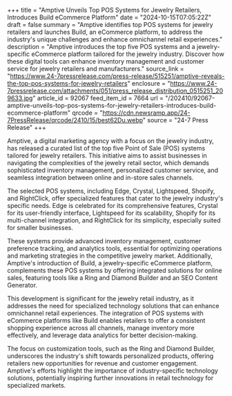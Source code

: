 +++
title = "Amptive Unveils Top POS Systems for Jewelry Retailers, Introduces Build eCommerce Platform"
date = "2024-10-15T07:05:22Z"
draft = false
summary = "Amptive identifies top POS systems for jewelry retailers and launches Build, an eCommerce platform, to address the industry's unique challenges and enhance omnichannel retail experiences."
description = "Amptive introduces the top five POS systems and a jewelry-specific eCommerce platform tailored for the jewelry industry. Discover how these digital tools can enhance inventory management and customer service for jewelry retailers and manufacturers."
source_link = "https://www.24-7pressrelease.com/press-release/515251/amptive-reveals-the-top-pos-systems-for-jewelry-retailers"
enclosure = "https://www.24-7pressrelease.com/attachments/051/press_release_distribution_0515251_209633.jpg"
article_id = 92067
feed_item_id = 7664
url = "/202410/92067-amptive-unveils-top-pos-systems-for-jewelry-retailers-introduces-build-ecommerce-platform"
qrcode = "https://cdn.newsramp.app/24-7PressRelease/qrcode/2410/15/best62Du.webp"
source = "24-7 Press Release"
+++

<p>Amptive, a digital marketing agency with a focus on the jewelry industry, has released a curated list of the top five Point of Sale (POS) systems tailored for jewelry retailers. This initiative aims to assist businesses in navigating the complexities of the jewelry retail sector, which demands sophisticated inventory management, personalized customer service, and seamless integration between online and in-store sales channels.</p><p>The selected POS systems, including Edge, Crystal, Lightspeed, Shopify, and RightClick, offer specialized features that cater to the jewelry industry's specific needs. Edge is celebrated for its comprehensive features, Crystal for its user-friendly interface, Lightspeed for its scalability, Shopify for its multi-channel integration, and RightClick for its simplicity, especially suited for smaller businesses.</p><p>These systems provide advanced inventory management, customer preference tracking, and analytics tools, essential for optimizing operations and marketing strategies in the competitive jewelry market. Additionally, Amptive's introduction of Build, a jewelry-specific eCommerce platform, complements these POS systems by offering integrated solutions for online sales, featuring tools like a Ring and Diamond Builder and an SEO Content Generator.</p><p>This development is significant for the jewelry retail industry, as it addresses the need for specialized technology solutions that can enhance omnichannel retail experiences. The integration of POS systems with eCommerce platforms like Build enables retailers to offer a consistent shopping experience across all channels, manage inventory more effectively, and leverage data analytics for better decision-making.</p><p>The focus on customization tools, such as the Ring and Diamond Builder, underscores the industry's shift towards personalized products, offering retailers new opportunities for revenue and customer engagement. Amptive's efforts highlight the importance of industry-specific technology solutions, potentially inspiring further innovations in retail technology for specialized markets.</p>